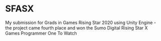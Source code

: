 # SFASX
My submission for Grads in Games Rising Star 2020 using Unity Engine - the project came fourth place and won the Sumo Digital Rising Star X Games Programmer One To Watch